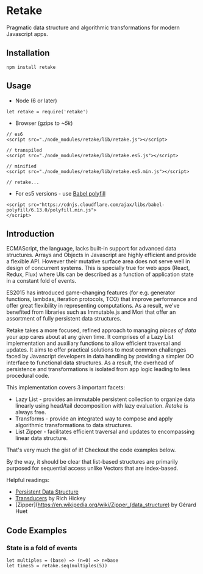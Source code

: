 Retake
=========================

Pragmatic data structure and algorithmic transformations for modern Javascript apps.


## Installation


```
npm install retake
```

## Usage

- Node (6 or later)

```
let retake = require('retake')
```

- Browser (gzips to *~5k*)

```
// es6
<script src="./node_modules/retake/lib/retake.js"></script>

// transpiled
<script src="./node_modules/retake/lib/retake.es5.js"></script>

// minified
<script src="./node_modules/retake/lib/retake.es5.min.js"></script>

// retake...

```

- For es5 versions - use [Babel polyfill](https://babeljs.io/docs/usage/polyfill/)

```
<script src="https://cdnjs.cloudflare.com/ajax/libs/babel-polyfill/6.13.0/polyfill.min.js">
</script>
```


## Introduction

ECMAScript, the language, lacks built-in support for advanced data structures. 
Arrays and Objects in Javascript are highly efficient and provide a flexible API. 
However their mutative surface area does not serve well in design of concurrent systems. 
This is specially true for web apps (React, Redux, Flux) where UIs can be described as a function of application state in a constant fold of events.

ES2015 has introduced game-changing features (for e.g. generator functions, lambdas, iteration protocols, TCO) that 
improve performance and offer great flexibility in representing computations. 
As a result, we've benefited from libraries such as Immutable.js and Mori that offer an assortment of fully persistent data structures.

Retake takes a more focused, refined approach to managing *pieces of data* your app cares about at any given time. 
It comprises of a Lazy List implementation and auxiliary functions to allow efficient traversal and updates. 
It aims to offer practical solutions to most common challenges faced by Javascript developers in data handling by providing a simpler OO interface to functional data structures. 
As a result, the overhead of persistence and transformations is isolated from app logic leading to less procedural code.

This implementation covers 3 important facets:

  - Lazy List - provides an immutable persistent collection to organize data linearly using head/tail decomposition with lazy evaluation. *Retake* is always free.
  - Transforms - provide an integrated way to compose and apply algorithmic transformations to data structures.
  - List Zipper - facilitates efficient traversal and updates to encompassing linear data structure.

That's very much the gist of it! Checkout the code examples below.

By the way, it should be clear that list-based structures are primarily purposed for sequential access unlike Vectors that are index-based.

Helpful readings:
- [Persistent Data Structure](https://en.wikipedia.org/wiki/Persistent_data_structure)
- [Transducers](https://www.youtube.com/watch?v=6mTbuzafcII) by Rich Hickey
- [Zipper](https://en.wikipedia.org/wiki/Zipper_(data_structure) by Gérard Huet


## Code Examples

### State is a fold of events
```
let multiples = (base) => (n=0) => n+base
let times5 = retake.seq(multiples(5))
```